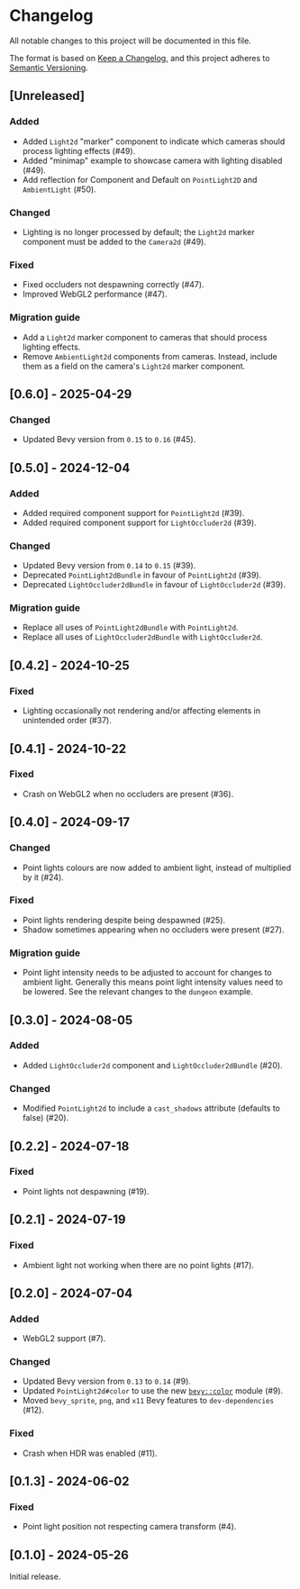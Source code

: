 # Changelog

All notable changes to this project will be documented in this file.

The format is based on [Keep a Changelog](https://keepachangelog.com/en/1.1.0/),
and this project adheres to [Semantic Versioning](https://semver.org/spec/v2.0.0.html).

## [Unreleased]

### Added

- Added `Light2d` "marker" component to indicate which cameras should process
  lighting effects (#49).
- Added "minimap" example to showcase camera with lighting disabled (#49).
- Add reflection for Component and Default on `PointLight2D` and `AmbientLight` (#50).

### Changed

- Lighting is no longer processed by default; the `Light2d` marker component
  must be added to the `Camera2d` (#49).

### Fixed

- Fixed occluders not despawning correctly (#47).
- Improved WebGL2 performance (#47).

### Migration guide

- Add a `Light2d` marker component to cameras that should process lighting
  effects.
- Remove `AmbientLight2d` components from cameras. Instead, include them as a
  field on the camera's `Light2d` marker component.

## [0.6.0] - 2025-04-29

### Changed

- Updated Bevy version from `0.15` to `0.16` (#45).

## [0.5.0] - 2024-12-04

### Added

- Added required component support for `PointLight2d` (#39).
- Added required component support for `LightOccluder2d` (#39).

### Changed

- Updated Bevy version from `0.14` to `0.15` (#39).
- Deprecated `PointLight2dBundle` in favour of `PointLight2d` (#39).
- Deprecated `LightOccluder2dBundle` in favour of `LightOccluder2d` (#39).

### Migration guide

- Replace all uses of `PointLight2dBundle` with `PointLight2d`.
- Replace all uses of `LightOccluder2dBundle` with `LightOccluder2d`.

## [0.4.2] - 2024-10-25

### Fixed

- Lighting occasionally not rendering and/or affecting elements in unintended order (#37).

## [0.4.1] - 2024-10-22

### Fixed

- Crash on WebGL2 when no occluders are present (#36).

## [0.4.0] - 2024-09-17

### Changed

- Point lights colours are now added to ambient light, instead of multiplied by it (#24).

### Fixed

- Point lights rendering despite being despawned (#25).
- Shadow sometimes appearing when no occluders were present (#27).

### Migration guide

- Point light intensity needs to be adjusted to account for changes to ambient light. Generally this means point light intensity values need to be lowered. See the relevant changes to the `dungeon` example.

## [0.3.0] - 2024-08-05

### Added

- Added `LightOccluder2d` component and `LightOccluder2dBundle` (#20).

### Changed

- Modified `PointLight2d` to include a `cast_shadows` attribute (defaults to false) (#20).

## [0.2.2] - 2024-07-18

### Fixed

- Point lights not despawning (#19).

## [0.2.1] - 2024-07-19

### Fixed

- Ambient light not working when there are no point lights (#17).

## [0.2.0] - 2024-07-04

### Added

- WebGL2 support (#7).

### Changed

- Updated Bevy version from `0.13` to `0.14` (#9).
- Updated `PointLight2d#color` to use the new [`bevy::color`](https://bevyengine.org/learn/migration-guides/0-13-to-0-14/#overhaul-color) module (#9).
- Moved `bevy_sprite`, `png`, and `x11` Bevy features to `dev-dependencies` (#12).

### Fixed

- Crash when HDR was enabled (#11).

## [0.1.3] - 2024-06-02

### Fixed

- Point light position not respecting camera transform (#4).

## [0.1.0] - 2024-05-26

Initial release.

